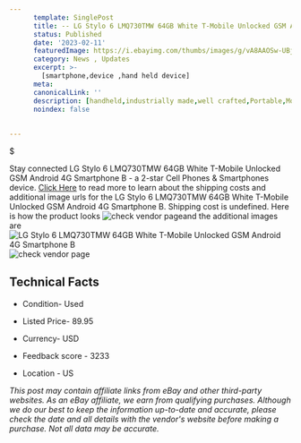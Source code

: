 ```yaml
---
      template: SinglePost
      title: -- LG Stylo 6 LMQ730TMW 64GB White T-Mobile Unlocked GSM Android 4G Smartphone B
      status: Published
      date: '2023-02-11'
      featuredImage: https://i.ebayimg.com/thumbs/images/g/vA8AAOSw-UBjP43-/s-l225.jpg
      category: News , Updates
      excerpt: >-
        [smartphone,device ,hand held device]
      meta:
      canonicalLink: ''
      description: [handheld,industrially made,well crafted,Portable,Mobile,Compact,Convenient,Lightweight,Maneuverable,Man-portable,Miniature,Carriable,Hand-held,Light,Holdable,Transportable,Mobile device,Pocket-sized,On-the-go,Wireless,Cordless,Compact size,Convenient size, smartphone,device ,hand held device]
      noindex: false
      
        
---
```

$

Stay connected LG Stylo 6 LMQ730TMW 64GB White T-Mobile Unlocked GSM Android 4G Smartphone B - a 2-star Cell Phones & Smartphones device. [Click Here](https://www.ebay.com/itm/175474293253?hash=item28db153a05%3Ag%3AvA8AAOSw-UBjP43-&mkevt=1&mkcid=1&mkrid=711-53200-19255-0&campid=%253CePNCampaignId%253E&customid=%253CreferenceId%253E&toolid=10049) to read more to learn about the shipping costs and additional image urls for the LG Stylo 6 LMQ730TMW 64GB White T-Mobile Unlocked GSM Android 4G Smartphone B. Shipping cost is undefined. Here is how the product looks ![check vendor page](https://i.ebayimg.com/thumbs/images/g/vA8AAOSw-UBjP43-/s-l225.jpg)and the additional images are![LG Stylo 6 LMQ730TMW 64GB White T-Mobile Unlocked GSM Android 4G Smartphone B](https://i.ebayimg.com/images/g/vA8AAOSw-UBjP43-/s-l640.jpg)![check vendor page](https://origin-galleryplus.ebayimg.com/ws/web/175474293253_2_0_1/225x225.jpg,https://origin-galleryplus.ebayimg.com/ws/web/175474293253_3_0_1/225x225.jpg)



 ## Technical Facts 



     
      

 - Condition- Used 


      

 - Listed Price- 89.95 


      

 - Currency- USD 


      

 - Feedback score - 3233 


      

 - Location - US 


      
      

 *_This post may contain affiliate links from eBay and other third-party websites. As an eBay affiliate, we earn from qualifying purchases. Although we do our best to keep the information up-to-date and accurate, please check the date and all details with the vendor's website before making a purchase. Not all data may be accurate._*






